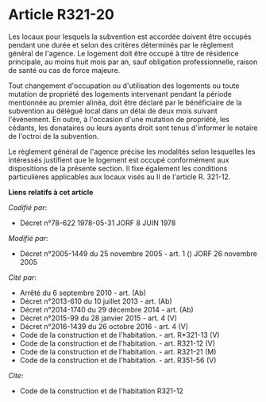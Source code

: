# Article R321-20

Les locaux pour lesquels la subvention est accordée doivent être occupés pendant une durée et selon des critères déterminés
par le règlement général de l'agence. Le logement doit être occupé à titre de résidence principale, au moins huit mois par
an, sauf obligation professionnelle, raison de santé ou cas de force majeure.

Tout changement d'occupation ou d'utilisation des logements ou toute mutation de propriété des logements intervenant pendant
la période mentionnée au premier alinéa, doit être déclaré par le bénéficiaire de la subvention au délégué local dans un
délai de deux mois suivant l'événement. En outre, à l'occasion d'une mutation de propriété, les cédants, les donataires ou
leurs ayants droit sont tenus d'informer le notaire de l'octroi de la subvention.

Le règlement général de l'agence précise les modalités selon lesquelles les intéressés justifient que le logement est occupé
conformément aux dispositions de la présente section. Il fixe également les conditions particulières applicables aux locaux
visés au II de l'article R. 321-12.

**Liens relatifs à cet article**

_Codifié par_:

  - Décret n°78-622 1978-05-31 JORF 8 JUIN 1978

_Modifié par_:

  - Décret n°2005-1449 du 25 novembre 2005 - art. 1 () JORF 26 novembre 2005

_Cité par_:

  - Arrêté du 6 septembre 2010 - art. (Ab)
  - Décret n°2013-610 du 10 juillet 2013 - art. (Ab)
  - Décret n°2014-1740 du 29 décembre 2014 - art. (Ab)
  - Décret n°2015-99 du 28 janvier 2015 - art. 4 (V)
  - Décret n°2016-1439 du 26 octobre 2016 - art. 4 (V)
  - Code de la construction et de l'habitation. - art. R*321-13 (V)
  - Code de la construction et de l'habitation. - art. R321-12 (V)
  - Code de la construction et de l'habitation. - art. R321-21 (M)
  - Code de la construction et de l'habitation. - art. R351-56 (V)

_Cite_:

  - Code de la construction et de l'habitation R321-12
